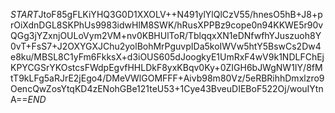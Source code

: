 $START$JtoF85gFLKiYHQ3G0D1XXOLV++N491ylYlQlCzV55/hnesO5hB+J8+prOiXdnDGL8SKPhUs9983idwHlM8SWK/hRusXPPBz9cope0n94KKWE5r90vQGg3jYZxnjOULoVym2VM+nv0KBHUlToR/TblqqxXN1eDNfwfhYJuszuoh8Y0vT+FsS7+J2OXYGXJChu2yolBohMrPguvpIDa5koIWVw5htY5BswCs2Dw4e8ku/MBSL8C1yFm6FkksX+d3iOUS605dJoogkyE1UmRxF4wV9k1NDLFChEjKPYCGSrYKOstcsFWdpEgvfHHLDkF8yxKBqv0Ky+0ZIGH6bJWgNW1IY/8fMtT9kLFg5aRJrE2jEgo4/DMeVWlGOMFFF+Aivb98m80Vz/5eRBRihhDmxlzro9OencQwZosYtqKD4zENohGBe121teU53+1Cye43BveuDIEBoF522Oj/wouIYtnA==$END$